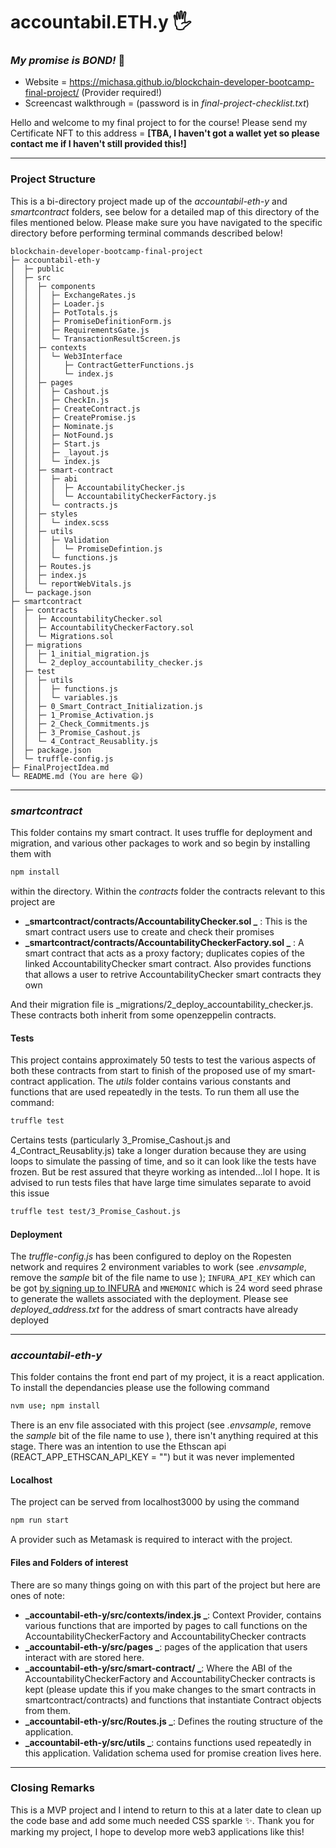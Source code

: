 # accountabil.ETH.y 🖐️

### _My promise is BOND!_ 💯

- Website = https://michasa.github.io/blockchain-developer-bootcamp-final-project/ (Provider required!)
- Screencast walkthrough = (password is in _final-project-checklist.txt_)

Hello and welcome to my final project to for the course! Please send my Certificate NFT to this address = **[TBA, I haven't got a wallet yet so please contact me if I haven't still provided this!]**

---

### Project Structure

This is a bi-directory project made up of the _accountabil-eth-y_ and _smartcontract_ folders, see below for a detailed map of this directory of the files mentioned below. Please make sure you have navigated to the specific directory before performing terminal commands described below!

```
blockchain-developer-bootcamp-final-project
├─ accountabil-eth-y
│  ├─ public
│  ├─ src
│  │  ├─ components
│  │  │  ├─ ExchangeRates.js
│  │  │  ├─ Loader.js
│  │  │  ├─ PotTotals.js
│  │  │  ├─ PromiseDefinitionForm.js
│  │  │  ├─ RequirementsGate.js
│  │  │  └─ TransactionResultScreen.js
│  │  ├─ contexts
│  │  │  └─ Web3Interface
│  │  │     ├─ ContractGetterFunctions.js
│  │  │     └─ index.js
│  │  ├─ pages
│  │  │  ├─ Cashout.js
│  │  │  ├─ CheckIn.js
│  │  │  ├─ CreateContract.js
│  │  │  ├─ CreatePromise.js
│  │  │  ├─ Nominate.js
│  │  │  ├─ NotFound.js
│  │  │  ├─ Start.js
│  │  │  ├─ _layout.js
│  │  │  └─ index.js
│  │  ├─ smart-contract
│  │  │  ├─ abi
│  │  │  │  ├─ AccountabilityChecker.js
│  │  │  │  └─ AccountabilityCheckerFactory.js
│  │  │  └─ contracts.js
│  │  ├─ styles
│  │  │  └─ index.scss
│  │  ├─ utils
│  │  │  ├─ Validation
│  │  │  │  └─ PromiseDefintion.js
│  │  │  └─ functions.js
│  │  ├─ Routes.js
│  │  ├─ index.js
│  │  └─ reportWebVitals.js
│  └─ package.json
├─ smartcontract
│  ├─ contracts
│  │  ├─ AccountabilityChecker.sol
│  │  ├─ AccountabilityCheckerFactory.sol
│  │  └─ Migrations.sol
│  ├─ migrations
│  │  ├─ 1_initial_migration.js
│  │  └─ 2_deploy_accountability_checker.js
│  ├─ test
│  │  ├─ utils
│  │  │  ├─ functions.js
│  │  │  └─ variables.js
│  │  ├─ 0_Smart_Contract_Initialization.js
│  │  ├─ 1_Promise_Activation.js
│  │  ├─ 2_Check_Commitments.js
│  │  ├─ 3_Promise_Cashout.js
│  │  └─ 4_Contract_Reusablity.js
│  ├─ package.json
│  └─ truffle-config.js
├─ FinalProjectIdea.md
└─ README.md (You are here 😄)
```

---

### _smartcontract_

This folder contains my smart contract. It uses truffle for deployment and migration, and various other packages to work and so begin by installing them with

```bash
npm install

```

within the directory. Within the _contracts_ folder the contracts relevant to this project are

- **_smartcontract/contracts/AccountabilityChecker.sol _** : This is the smart contract users use to create and check their promises
- **_smartcontract/contracts/AccountabilityCheckerFactory.sol _** : A smart contract that acts as a proxy factory; duplicates copies of the linked AccountabilityChecker smart contract. Also provides functions that allows a user to retrive AccountabilityChecker smart contracts they own

And their migration file is \_migrations/2_deploy_accountability_checker.js. These contracts both inherit from some openzeppelin contracts.

#### Tests

This project contains approximately 50 tests to test the various aspects of both these contracts from start to finish of the proposed use of my smart-contract application. The _utils_ folder contains various constants and functions that are used repeatedly in the tests. To run them all use the command:

```bash
truffle test

```

Certains tests (particularly 3_Promise_Cashout.js and 4_Contract_Reusablity.js) take a longer duration because they are using loops to simulate the passing of time, and so it can look like the tests have frozen. But be rest assured that theyre working as intended...lol I hope. It is advised to run tests files that have large time simulates separate to avoid this issue

```bash
truffle test test/3_Promise_Cashout.js

```

#### Deployment

The _truffle-config.js_ has been configured to deploy on the Ropesten network and requires 2 environment variables to work (see _.envsample_, remove the _sample_ bit of the file name to use ); `INFURA_API_KEY` which can be got [by signing up to INFURA](https://infura.io/) and `MNEMONIC` which is 24 word seed phrase to generate the wallets associated with the deployment.
Please see _deployed_address.txt_ for the address of smart contracts have already deployed

---

### _accountabil-eth-y_

This folder contains the front end part of my project, it is a react application. To install the dependancies please use the following command

```bash
nvm use; npm install

```

There is an env file associated with this project (see _.envsample_, remove the _sample_ bit of the file name to use ), there isn't anything required at this stage. There was an intention to use the Ethscan api (REACT_APP_ETHSCAN_API_KEY = "") but it was never implemented

#### Localhost

The project can be served from localhost3000 by using the command

```bash
npm run start

```

A provider such as Metamask is required to interact with the project.

#### Files and Folders of interest

There are so many things going on with this part of the project but here are ones of note:

- **_accountabil-eth-y/src/contexts/index.js _**: Context Provider, contains various functions that are imported by pages to call functions on the AccountabilityCheckerFactory and AccountabilityChecker contracts
- **_accountabil-eth-y/src/pages _**: pages of the application that users interact with are stored here.
- **_accountabil-eth-y/src/smart-contract/ _**: Where the ABI of the AccountabilityCheckerFactory and AccountabilityChecker contracts is kept (please update this if you make changes to the smart contracts in smartcontract/contracts) and functions that instantiate Contract objects from them.
- **_accountabil-eth-y/src/Routes.js _**: Defines the routing structure of the application.
- **_accountabil-eth-y/src/utils _**: contains functions used repeatedly in this application. Validation schema used for promise creation lives here.

---

### Closing Remarks

This is a MVP project and I intend to return to this at a later date to clean up the code base and add some much needed CSS sparkle ✨.
Thank you for marking my project, I hope to develop more web3 applications like this!
